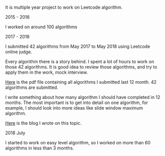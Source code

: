 
It is multiple year project to work on Leetcode algorithm. 

2015 - 2016

I worked on around 100 algorithms

2017 - 2018

I submitted 42 algorithms from May 2017 to May 2018 using Leetcode online judge. 

Every algorithm there is a story behind. I spent a lot of hours to work on those 42 algorithms. It is good idea to review those algorithms, and try to apply them in the work, mock interview.  
 
[Here](https://github.com/jianminchen/Leetcode_C-/blob/master/Practice%20statistics/LeetcodeQuestions%20May%209%202018%20Last%2012%20months.pdf) is the pdf file containing all algorithms I submitted last 12 month. 42 algorithms are submitted. 


I write something about how many algorithm I should have completed in 12 months. The most important is to get into detail on one algorithm, for example, I should look into more ideas like slide window maximum algorithm. 

[Here](http://juliachencoding.blogspot.com/2018/06/leetcode-last-12-months-42-algorithm.html) is the blog I wrote on this topic. 
     
2018 July

I started to work on easy level algorithm, so I worked on more than 60 algorithms in less than 3 months. 

